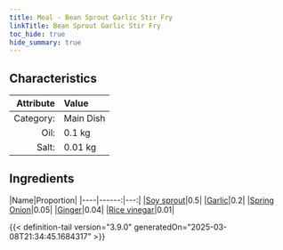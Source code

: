 ```yaml
---
title: Meal - Bean Sprout Garlic Stir Fry
linkTitle: Bean Sprout Garlic Stir Fry
toc_hide: true
hide_summary: true
---
```

<!-- This is generated by the MarsSim HelpGenertor, do not edit. -->


## Characteristics

| Attribute   | Value |
|--------:|:------|
|Category:|Main Dish|
|Oil:|0.1 kg|
|Salt:|0.01 kg|

## Ingredients

|Name|Proportion|
|----|------:|---:|
|[Soy sprout](/docs/definitions/resource/soy-sprout)|0.5|
|[Garlic](/docs/definitions/resource/garlic)|0.2|
|[Spring Onion](/docs/definitions/resource/spring-onion)|0.05|
|[Ginger](/docs/definitions/resource/ginger)|0.04|
|[Rice vinegar](/docs/definitions/resource/rice-vinegar)|0.01|




{{< definition-tail version="3.9.0" generatedOn="2025-03-08T21:34:45.1684317" >}}

